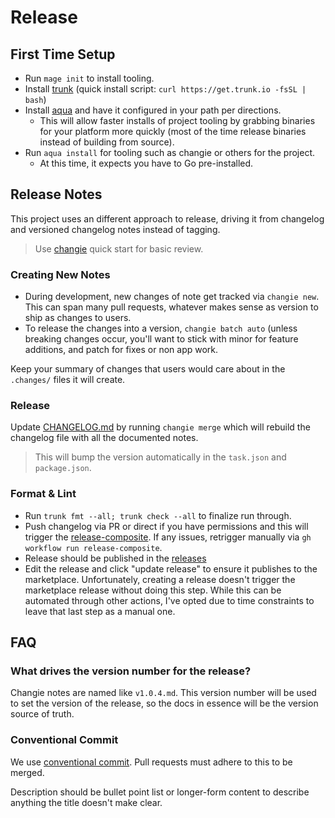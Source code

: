# Release

## First Time Setup

- Run `mage init` to install tooling.
- Install [trunk](https://trunk.io/products/check) (quick install script: `curl https://get.trunk.io -fsSL | bash`)
- Install [aqua](https://aquaproj.github.io/docs/tutorial-basics/quick-start#install-aqua) and have it configured in your path per directions.
  - This will allow faster installs of project tooling by grabbing binaries for your platform more quickly (most of the time release binaries instead of building from source).
- Run `aqua install` for tooling such as changie or others for the project.
  - At this time, it expects you have to Go pre-installed.

## Release Notes

This project uses an different approach to release, driving it from changelog and versioned changelog notes instead of tagging.

> Use [changie](https://changie.dev/guide/quick-start/) quick start for basic review.

### Creating New Notes

- During development, new changes of note get tracked via `changie new`. This can span many pull requests, whatever makes sense as version to ship as changes to users.
- To release the changes into a version, `changie batch auto` (unless breaking changes occur, you'll want to stick with minor for feature additions, and patch for fixes or non app work.

Keep your summary of changes that users would care about in the `.changes/` files it will create.

### Release

Update [CHANGELOG.md](CHANGELOG.md) by running `changie merge` which will rebuild the changelog file with all the documented notes.

> This will bump the version automatically in the `task.json` and `package.json`.

### Format & Lint

- Run `trunk fmt --all; trunk check --all` to finalize run through.
- Push changelog via PR or direct if you have permissions and this will trigger the [release-composite](.github/workflows/release-composite.yml). If any issues, retrigger manually via `gh workflow run release-composite`.
- Release should be published in the [releases](https://github.com/DelineaXPM/dsv-azure-pipelines-task/releases)
- Edit the release and click "update release" to ensure it publishes to the marketplace. Unfortunately, creating a release doesn't trigger the marketplace release without doing this step. While this can be automated through other actions, I've opted due to time constraints to leave that last step as a manual one.

## FAQ

### What drives the version number for the release?

Changie notes are named like `v1.0.4.md`.
This version number will be used to set the version of the release, so the docs in essence will be the version source of truth.

### Conventional Commit

We use [conventional commit](https://www.conventionalcommits.org/en).
Pull requests must adhere to this to be merged.

Description should be bullet point list or longer-form content to describe anything the title doesn't make clear.
